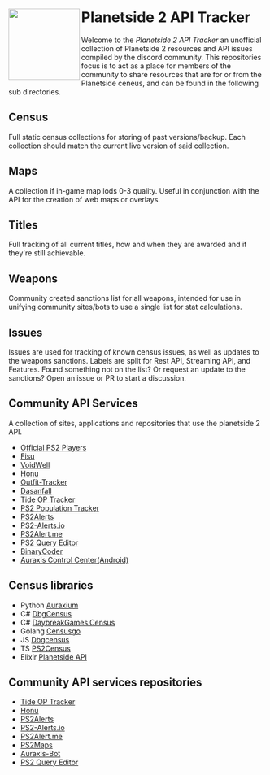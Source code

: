 # <img src="https://raw.githubusercontent.com/cooltrain7/Planetside-2-API-Tracker/master/Misc/Assets/PS2Logo_256.png" align="left" height="140"/>Planetside 2 API Tracker

Welcome to the *Planetside 2 API Tracker* an unofficial collection of Planetside 2 resources and API issues compiled by the discord community.
This repositories focus is to act as a place for members of the community to share resources that are for or from the Planetside ceneus, and can be found
in the following sub directories.

## Census
Full static census collections for storing of past versions/backup. Each collection should match the current live version of said collection.

## Maps
A collection if in-game map lods 0-3 quality. Useful in conjunction with the API for the creation of web maps or overlays.

## Titles
Full tracking of all current titles, how and when they are awarded and if they're still achievable.

## Weapons
Community created sanctions list for all weapons, intended for use in unifying community sites/bots to use a single list for stat calculations.

## Issues
Issues are used for tracking of known census issues, as well as updates to the weapons sanctions.
Labels are split for Rest API, Streaming API, and Features. Found something not on the list? Or request an update to the sanctions? Open an issue or PR to start a discussion.

## Community API Services
A collection of sites, applications and repositories that use the planetside 2 API.

 - [Official PS2 Players](https://www.planetside2.com/players)
 - [Fisu](https://ps2.fisu.pw/)
 - [VoidWell](https://voidwell.com)
 - [Honu](https://wt.honu.pw/)
 - [Outfit-Tracker](https://www.outfit-tracker.com/)
 - [Dasanfall](http://stats.dasanfall.com/ps2/news/)
 - [Tide OP Tracker](https://topt.honu.pw/)
 - [PS2 Population Tracker](https://ps2.nice.kiwi/)
 - [PS2Alerts](https://ps2alerts.com/)
 - [PS2-Alerts.io](https://ps2-alerts.github.io)
 - [PS2Alert.me](https://ps2alert.me)
 - [PS2 Query Editor](https://eating-coleslaw.github.io/ps2-visual-query/)
 - [BinaryCoder](http://stats.binarycoder.info/)
 - [Auraxis Control Center(Android)](https://play.google.com/store/apps/details?id=com.cesarandres.ps2link)

## Census libraries
- Python [Auraxium](https://github.com/leonhard-s/auraxium)
- C# [DbgCensus](https://github.com/carlst99/DbgCensus)
- C# [DaybreakGames.Census](https://github.com/Lampjaw/DaybreakGames.Census)
- Golang [Censusgo](https://github.com/Lampjaw/censusgo)
- JS [Dbgcensus](https://github.com/Lampjaw/dbgcensus)
- TS [PS2Census](https://github.com/microwavekonijn/ps2census)
- Elixir [Planetside API](https://github.com/Bentheburrito/planetside_api)

## Community API services repositories
- [Tide OP Tracker](https://github.com/Varunda/topt)
- [Honu](https://github.com/Varunda/honu)
- [PS2Alerts](https://github.com/ps2alerts)
- [PS2-Alerts.io](https://github.com/ps2-alerts/ps2-alerts.github.io)
- [PS2Alert.me](https://github.com/dbrennand/PS2Alert.me)
- [PS2Maps](https://github.com/ps2maps/ps2maps.com)
- [Auraxis-Bot](https://github.com/ultimastormGH/auraxis-bot)
- [PS2 Query Editor](https://github.com/eating-coleslaw/ps2-visual-query)
